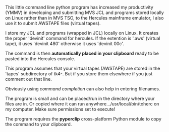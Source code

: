 This little command line python program has increased my productivity (YMMV) in developing and submitting MVS JCL and programs  stored locally on Linux rather than in MVS TSO, to the Hercules mainframe emulator, I also use it to submit AWSTAPE files (virtual tapes).

I store my JCL and programs (wrapped in JCL) locally on Linux. It creates the proper 'devinit' command for hercules. If the extention is '.aws' (virtual tape), it uses 'devinit 480' otherwise it uses 'devinit 00c'. 

The command is then **automatically placed in your clipboard** ready to be pasted into the Hercules console.

This program assumes that your virtual tapes (AWSTAPE) are stored in the 'tapes' subdirectory of tk4-. But if you store them elsewhere if you just comment out that line.

Obviously using *command completion* can also help in entering filenames.

The program is small and can be placed/run in the directory where your files are in. Or copied where it can run anywhere.../usr/local/bin/toherc on my computer. Make sure permissions set to execute!

The program requires the **pyperclip** cross-platform Python module to copy the command to your clipboard.
